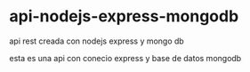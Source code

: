 # api-nodejs-express-mongodb
api rest creada con nodejs express y mongo db

esta es una api con conecio express y base de datos mongodb

